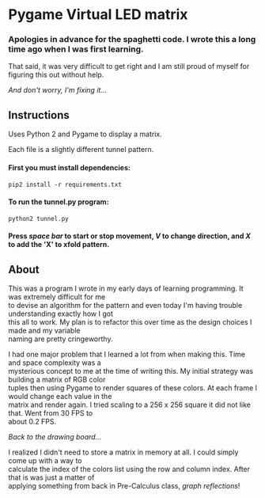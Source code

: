 # Pygame Virtual LED matrix

### Apologies in advance for the spaghetti code. I wrote this a long time ago when I was first learning.   
That said, it was very difficult to get right and I am still proud of myself for figuring this out without help.

*And don't worry, I'm fixing it...*  

## Instructions

Uses Python 2 and Pygame to display a matrix.  

Each file is a slightly different tunnel pattern.

#### First you must install dependencies:
`pip2 install -r requirements.txt`

#### To run the tunnel.py program:

`python2 tunnel.py`

#### Press _space bar_ to start or stop movement, _V_ to change direction, and _X_ to add the 'X' to xfold pattern.

## About

This was a program I wrote in my early days of learning programming. It was extremely difficult for me  
to devise an algorithm for the pattern and even today I'm having trouble understanding exactly how I got  
this all to work. My plan is to refactor this over time as the design choices I made and my variable  
naming are pretty cringeworthy.  

I had one major problem that I learned a lot from when making this. Time and space complexity was a  
mysterious concept to me at the time of writing this. My initial strategy was building a matrix of RGB color  
tuples then using Pygame to render squares of these colors. At each frame I would change each value in the   
matrix and render again. I tried scaling to a 256 x 256 square it did not like that. Went from 30 FPS to   
about 0.2 FPS. 

_Back to the drawing board..._  

I realized I didn't need to store a matrix in memory at all. I could simply come up with a way to  
calculate the index of the colors list using the row and column index. After that is was just a matter of  
applying something from back in Pre-Calculus class, _graph reflections_!  
